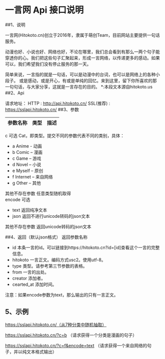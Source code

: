 一言网 Api 接口说明
===
##1、说明

一言网(Hitokoto.cn)创立于2016年，隶属于萌创Team，目前网站主要提供一句话服务。

动漫也好、小说也好、网络也好，不论在哪里，我们总会看到有那么一两个句子能穿透你的心。我们把这些句子汇聚起来，形成一言网络，以传递更多的感动。如果可以，我们希望我们没有停止服务的那一天。

简单来说，一言指的就是一句话，可以是动漫中的台词，也可以是网络上的各种小段子。
或是感动，或是开心，有或是单纯的回忆。来到这里，留下你所喜欢的那一句句话，与大家分享，这就是一言存在的目的。
*:本段文本源自hitokoto.us
##2、Api

请求地址：
HTTP : http://api.hitokoto.cn/
SSL(推荐) : https://sslapi.hitokoto.cn/
##3、参数

| 参数名称 | 类型 |	描述|
|--|:--:|--:|
c 	可选 	Cat，即类型。提交不同的参数代表不同的类别，具体：
- a 	Anime - 动画
- b 	Comic – 漫画
- c 	Game – 游戏
- d 	Novel – 小说
- e 	Myself – 原创
- f 	Internet – 来自网络
- g 	Other – 其他

其他不存在参数 	任意类型随机取得<br/>
encode 	可选
- text 	返回纯净文本
- json 	返回不进行unicode转码的json文本

其他不存在参数 	返回unicode转码的json文本

##4、返回（默认json格式）
返回参数名称 	
- id 	本条一言的id。可以链接到https://hitokoto.cn?id=[id]查看这个一言的完整信息。
- hitokoto 	一言正文。编码方式usc2。使用utf-8。
- type 	类型。请参考第三节参数的表格。
- from 	一言的出处。
- creator 	添加者。
- cearted_at 	添加时间。

注意：如果encode参数为text，那么输出的只有一言正文。
## 5、示例

https://sslapi.hitokoto.cn/（从7种分类中随机抽取）

https://sslapi.hitokoto.cn/?c=b （请求获得一个分类是漫画的句子）

https://sslapi.hitokoto.cn/?c=f&encode=text （请求获得一个来自网络的句子，并以纯文本格式输出） 
